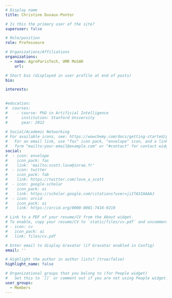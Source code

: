 ```yaml
---
# Display name
title: Christine Duvaux-Ponter

# Is this the primary user of the site?
superuser: false

# Role/position
role: Professeure

# Organizations/Affiliations
organizations:
  - name: AgroParisTech, UMR MoSAR
    url: 

# Short bio (displayed in user profile at end of posts)
bio: 

interests:

  
#education:
#  courses:
#    - course: PhD in Artificial Intelligence
#      institution: Stanford University
#      year: 2012
 
# Social/Academic Networking
# For available icons, see: https://wowchemy.com/docs/getting-started/page-builder/#icons
#   For an email link, use "fas" icon pack, "envelope" icon, and a link in the
#   form "mailto:your-email@example.com" or "#contact" for contact widget.
social:
#  - icon: envelope
#    icon_pack: fas
#    link: 'mailto:scott.love@inrae.fr'
#  - icon: twitter
#    icon_pack: fab
#    link: https://twitter.com/love_a_scott
#  - icon: google-scholar
#    icon_pack: ai
#    link: https://scholar.google.com/citations?user=jiIfA5IAAAAJ
#  - icon: orcid
#    icon_pack: ai
#    link: https://orcid.org/0000-0001-7416-9210

# Link to a PDF of your resume/CV from the About widget.
# To enable, copy your resume/CV to `static/files/cv.pdf` and uncomment the lines below.
# - icon: cv
#   icon_pack: ai
#   link: files/cv.pdf

# Enter email to display Gravatar (if Gravatar enabled in Config)
email: ''

# Highlight the author in author lists? (true/false)
highlight_name: false

# Organizational groups that you belong to (for People widget)
#   Set this to `[]` or comment out if you are not using People widget.
user_groups:
  - Members
---
```


